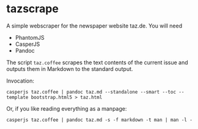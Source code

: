 # tazscrape

A simple webscraper for the newspaper website taz.de.
You will need
  * PhantomJS
  * CasperJS
  * Pandoc

The script `taz.coffee` scrapes the text contents of the current issue
and outputs them in Markdown to the standard output.

Invocation:
```
casperjs taz.coffee | pandoc taz.md --standalone --smart --toc --template bootstrap.html5 > taz.html
```

Or, if you like reading everything as a manpage:
```
casperjs taz.coffee | pandoc taz.md -s -f markdown -t man | man -l -
```
